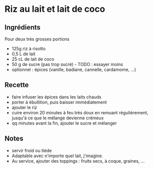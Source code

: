 # Riz au lait et lait de coco

## Ingrédients

Pour deux très grosses portions

- 125g riz à risotto
- 0,5 L de lait
- 25 cL de lait de coco
- 50 g de sucre (pas trop sucré) - TODO : essayer moins
- optionnel : épices (vanille, badiane, cannelle, cardamome, ...)

## Recette

- faire infuser les épices dans les laits chauds
- porter à ébullition, puis baisser immédiatement
- ajouter le riz
- cuire environ 20 minutes à feu très doux en remuant régulièrement, jusqu'à ce que le mélange devienne crémeux
- qq minutes avant la fin, ajouter le sucre et mélanger

## Notes

- servir froid ou tiède 
- Adaptable avec n'importe quel lait, j'imagine.
- Au service, ajouter des toppings : fruits secs, à coque, graines, ...
